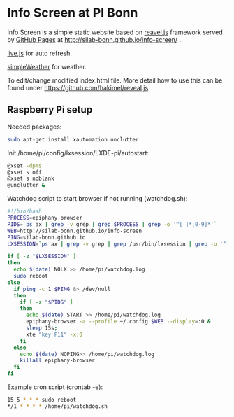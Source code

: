 # Info Screen at PI Bonn

Info Screen is a simple static website based on [reavel.js](http://lab.hakim.se/reveal-js/) framework served by [GitHub Pages](https://pages.github.com/) at http://silab-bonn.github.io/info-screen/ .

[live.js](http://livejs.com/) for auto refresh.

[simpleWeather](http://simpleweatherjs.com) for weather.

To edit/change modified index.html file.
More detail how to use this can be found under https://github.com/hakimel/reveal.js


## Raspberry Pi setup

Needed packages:

```bash
sudo apt-get install xautomation unclutter
```

Init /home/pi/config/lxsession/LXDE-pi/autostart:

```bash
@xset -dpms
@xset s off
@xset s noblank
@unclutter &
```

Watchdog script to start browser if not running (watchdog.sh):

```bash
#!/bin/bash
PROCESS=epiphany-browser
PIDS=`ps ax | grep -v grep | grep $PROCESS | grep -o '^[ ]*[0-9]*'`
WEB=http://silab-bonn.github.io/info-screen
PING=silab-bonn.github.io
LXSESSION=`ps ax | grep -v grep | grep /usr/bin/lxsession | grep -o '^[ ]*[0-9]*'`

if [ -z "$LXSESSION" ]
then
  echo $(date) NOLX >> /home/pi/watchdog.log
  sudo reboot
else
  if ping -c 1 $PING &> /dev/null
  then
    if [ -z "$PIDS" ] 
    then
      echo $(date) START >> /home/pi/watchdog.log
      epiphany-browser -a --profile ~/.config $WEB --display=:0 &
      sleep 15s;
      xte "key F11" -x:0
    fi
  else
    echo $(date) NOPING>> /home/pi/watchdog.log
    killall epiphany-browser
  fi
fi
```

Example cron script (crontab -e):

```bash
15 5 * * * sudo reboot
*/1 * * * * /home/pi/watchdog.sh
```
